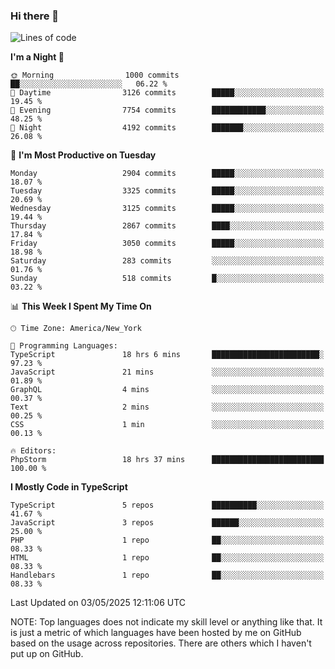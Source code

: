 ### Hi there 👋

<!--
**LynxJinxxy/LynxJinxxy** is a ✨ _special_ ✨ repository because its `README.md` (this file) appears on your GitHub profile.

Here are some ideas to get you started:

- 🔭 I’m currently working on ...
- 🌱 I’m currently learning ...
- 👯 I’m looking to collaborate on ...
- 🤔 I’m looking for help with ...
- 💬 Ask me about ...
- 📫 How to reach me: ...
- 😄 Pronouns: ...
- ⚡ Fun fact: ...
-->

<!--START_SECTION:waka-->
![Lines of code](https://img.shields.io/badge/From%20Hello%20World%20I%27ve%20Written-24.7%20million%20lines%20of%20code-blue)

**I'm a Night 🦉** 

```text
🌞 Morning                1000 commits        ██░░░░░░░░░░░░░░░░░░░░░░░   06.22 % 
🌆 Daytime                3126 commits        █████░░░░░░░░░░░░░░░░░░░░   19.45 % 
🌃 Evening                7754 commits        ████████████░░░░░░░░░░░░░   48.25 % 
🌙 Night                  4192 commits        ███████░░░░░░░░░░░░░░░░░░   26.08 % 
```
📅 **I'm Most Productive on Tuesday** 

```text
Monday                   2904 commits        █████░░░░░░░░░░░░░░░░░░░░   18.07 % 
Tuesday                  3325 commits        █████░░░░░░░░░░░░░░░░░░░░   20.69 % 
Wednesday                3125 commits        █████░░░░░░░░░░░░░░░░░░░░   19.44 % 
Thursday                 2867 commits        ████░░░░░░░░░░░░░░░░░░░░░   17.84 % 
Friday                   3050 commits        █████░░░░░░░░░░░░░░░░░░░░   18.98 % 
Saturday                 283 commits         ░░░░░░░░░░░░░░░░░░░░░░░░░   01.76 % 
Sunday                   518 commits         █░░░░░░░░░░░░░░░░░░░░░░░░   03.22 % 
```


📊 **This Week I Spent My Time On** 

```text
🕑︎ Time Zone: America/New_York

💬 Programming Languages: 
TypeScript               18 hrs 6 mins       ████████████████████████░   97.23 % 
JavaScript               21 mins             ░░░░░░░░░░░░░░░░░░░░░░░░░   01.89 % 
GraphQL                  4 mins              ░░░░░░░░░░░░░░░░░░░░░░░░░   00.37 % 
Text                     2 mins              ░░░░░░░░░░░░░░░░░░░░░░░░░   00.25 % 
CSS                      1 min               ░░░░░░░░░░░░░░░░░░░░░░░░░   00.13 % 

🔥 Editors: 
PhpStorm                 18 hrs 37 mins      █████████████████████████   100.00 % 
```

**I Mostly Code in TypeScript** 

```text
TypeScript               5 repos             ██████████░░░░░░░░░░░░░░░   41.67 % 
JavaScript               3 repos             ██████░░░░░░░░░░░░░░░░░░░   25.00 % 
PHP                      1 repo              ██░░░░░░░░░░░░░░░░░░░░░░░   08.33 % 
HTML                     1 repo              ██░░░░░░░░░░░░░░░░░░░░░░░   08.33 % 
Handlebars               1 repo              ██░░░░░░░░░░░░░░░░░░░░░░░   08.33 % 
```




 Last Updated on 03/05/2025 12:11:06 UTC
<!--END_SECTION:waka-->
NOTE: Top languages does not indicate my skill level or anything like that. It is just a metric of which languages have been hosted by me on GitHub based on the usage across repositories. There are others which I haven't put up on GitHub.
